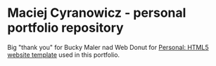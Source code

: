 # Maciej Cyranowicz - personal portfolio repository

Big "thank you" for Bucky Maler nad Web Donut for [Personal: HTML5 website template](http://buckymaler.com/featured-work/personal) used in this portfolio.